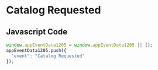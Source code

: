 # Catalog Requested

## Javascript Code
```js
window.appEventData1205 = window.appEventData1205 || [];
appEventData1205.push({
  "event": "Catalog Requested"
});
```




